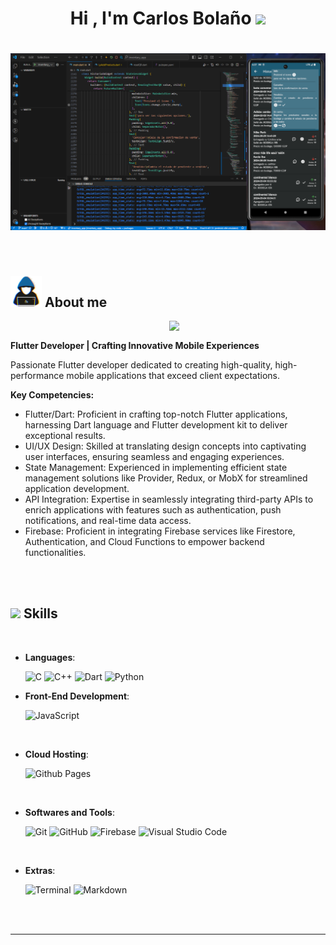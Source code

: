 <h1 align="center"><b>Hi , I'm Carlos Bolaño </b><img src="https://media.giphy.com/media/hvRJCLFzcasrR4ia7z/giphy.gif" width="35"></h1>

<h1 align="center">
  <img src="https://github.com/Carlosbolanorua/Carlosbolanorua/blob/main/imagen_2024-05-06_134409876.png" 
    alt="Code" width="800"/>
</h1>
<br>



	
## <picture><img src = "https://github.com/0xAbdulKhalid/0xAbdulKhalid/raw/main/assets/mdImages/about_me.gif" width = 50px></picture> **About me**

<picture> <img align="right" src="https://github.com/7oSkaaa/7oSkaaa/blob/main/Images/Right_Side.gif?raw=true" width = 250px></picture>


<br>

**Flutter Developer | Crafting Innovative Mobile Experiences**

Passionate Flutter developer dedicated to creating high-quality, high-performance mobile applications that exceed client expectations.

**Key Competencies:**

- Flutter/Dart: Proficient in crafting top-notch Flutter applications, harnessing Dart language and Flutter development kit to deliver exceptional results.
- UI/UX Design: Skilled at translating design concepts into captivating user interfaces, ensuring seamless and engaging experiences.
- State Management: Experienced in implementing efficient state management solutions like Provider, Redux, or MobX for streamlined application development.
- API Integration: Expertise in seamlessly integrating third-party APIs to enrich applications with features such as authentication, push notifications, and real-time data access.
- Firebase: Proficient in integrating Firebase services like Firestore, Authentication, and Cloud Functions to empower backend functionalities.

<br><br>


## <img src="https://media2.giphy.com/media/QssGEmpkyEOhBCb7e1/giphy.gif?cid=ecf05e47a0n3gi1bfqntqmob8g9aid1oyj2wr3ds3mg700bl&rid=giphy.gif" width ="25"><b> Skills</b>
<br>

<p align="center">

- **Languages**:


    ![C](https://img.shields.io/badge/C%20-%232370ED.svg?style=for-the-badge&logo=c&logoColor=white)
    ![C++](https://img.shields.io/badge/C++%20-%2300599C.svg?style=for-the-badge&logo=c%2B%2B&logoColor=white)
    ![Dart](https://img.shields.io/badge/Dart%20-124e73.svg?style=for-the-badge&logo=dart&logoColor=white)
    ![Python](https://img.shields.io/badge/Python%20-%2314354C.svg?style=for-the-badge&logo=python&logoColor=white)
    
    
    
- **Front-End Development**:

     ![JavaScript](https://img.shields.io/badge/JavaScript%20-%23F7DF1E.svg?style=for-the-badge&logo=javascript&logoColor=black)

<br>

- **Cloud Hosting**:

    ![Github Pages](https://img.shields.io/badge/GitHub%20Pages-%23327FC7.svg?style=for-the-badge&logo=github&logoColor=white)
    
<br>

- **Softwares and Tools**:

    ![Git](https://img.shields.io/badge/git-%23F05033.svg?style=for-the-badge&logo=git&logoColor=white)
    ![GitHub](https://img.shields.io/badge/github-%23121011.svg?style=for-the-badge&logo=github&logoColor=white)
    ![Firebase](https://img.shields.io/badge/firebase-F2C230.svg?style=for-the-badge&logo=firebase&logoColor=white)
    ![Visual Studio Code](https://img.shields.io/badge/Visual%20Studio%20Code-0078d7.svg?style=for-the-badge&logo=visual-studio-code&logoColor=white)

<br>

- **Extras**:

    ![Terminal](https://img.shields.io/badge/Terminal-%23054020?style=for-the-badge&logo=gnu-bash&logoColor=white)
    ![Markdown](https://img.shields.io/badge/markdown-%23000000.svg?style=for-the-badge&logo=markdown&logoColor=white)   


</p>

<br>
<br>

-----
